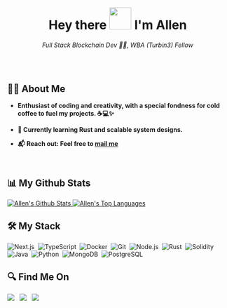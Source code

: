 <h1 align="center">Hey there <img src="https://raw.githubusercontent.com/MartinHeinz/MartinHeinz/master/wave.gif" height="50px"> I'm Allen</h1>
<h6 align="center">Full Stack Blockchain Dev 👨‍💻, WBA (Turbin3) Fellow</h6><br>

<!-- <a href="#"><img align="right" width="30%" height="auto" src="Assets/Gif.gif" height="30px"/></a> -->
## 🙋‍♂️ About Me
- **Enthusiast of coding and creativity, with a special fondness for cold coffee to fuel my projects. ☕💻✨**
- **🌱 Currently learning Rust and scalable system designs.**

- **📬 Reach out: Feel free to <a href="mailto:allensaji04@gmail.com">mail me</a>**

<br/>

## 📊 My Github Stats

<a href="https://github.com/Allen-Saji/github-readme-stats">
  <img alt="Allen's Github Stats" src="https://github-readme-stats.vercel.app/api?username=Allen-Saji&show_icons=true&count_private=true&theme=react&hide_border=true&bg_color=0D1117"/>
</a>
<a href="https://github.com/Allen-Saji/github-readme-stats">
  <img alt="Allen's Top Languages" src="https://github-readme-stats.vercel.app/api/top-langs/?username=Allen-Saji&langs_count=8&count_private=true&layout=compact&theme=react&hide_border=true&bg_color=0D1117"/>
</a>

<br/>

## 🛠️ My Stack

![Next.js](https://img.shields.io/badge/-Next.js-05122A?style=flat&logo=next.js)&nbsp;
![TypeScript](https://img.shields.io/badge/-TypeScript-05122A?style=flat&logo=typescript)&nbsp;
![Docker](https://img.shields.io/badge/-Docker-05122A?style=flat&logo=docker)&nbsp;
![Git](https://img.shields.io/badge/-Git-05122A?style=flat&logo=git)&nbsp;
![Node.js](https://img.shields.io/badge/-Node.js-05122A?style=flat&logo=node.js)&nbsp;
![Rust](https://img.shields.io/badge/-Rust-05122A?style=flat&logo=rust)&nbsp;
![Solidity](https://img.shields.io/badge/-Solidity-05122A?style=flat&logo=solidity)&nbsp;
![Java](https://img.shields.io/badge/-Java-05122A?style=flat&logo=java)&nbsp;
![Python](https://img.shields.io/badge/-Python-05122A?style=flat&logo=python)&nbsp;
![MongoDB](https://img.shields.io/badge/-MongoDB-05122A?style=flat&logo=mongodb)&nbsp;
![PostgreSQL](https://img.shields.io/badge/-PostgreSQL-05122A?style=flat&logo=postgresql)&nbsp;

## 🔍 Find Me On

<p align="left">
  <a href="https://www.linkedin.com/in/allen-saji-839932182/"><img src="https://img.shields.io/badge/-allensaji-0077B5?style=flat&logo=Linkedin&logoColor=white"/></a>&nbsp;&nbsp;
  <a href="https://twitter.com/AllenSaji12"><img src="https://img.shields.io/badge/@allensaji-1877F2?style=flat&logo=Twitter&logoColor=white"/></a>&nbsp;&nbsp;
  <a href="https://www.instagram.com/allen_saji01/"><img src="https://img.shields.io/badge/-@allensaji-E4405F?style=flat&logo=Instagram&logoColor=white"/></a>&nbsp;&nbsp;
</p>
